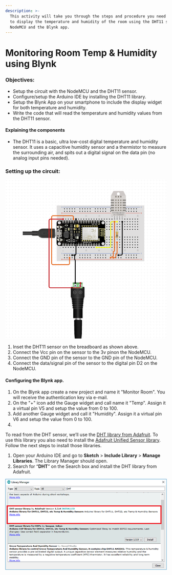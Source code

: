 ```yaml
---
description: >-
  This activity will take you through the steps and procedure you need to follow
  to display the temperature and humidity of the room using the DHT11 sensor,
  NodeMCU and the Blynk app.
---
```


# Monitoring Room Temp & Humidity using Blynk

### Objectives:

* Setup the circuit with the NodeMCU and the DHT11 sensor.
* Configure/setup the Arduino IDE by installing the DHT11 library.
* Setup the Blynk App on your smartphone to include the display widget for both temperature and humidity.
* Write the code that will read the temperature and humidity values from the DHT11 sensor.

#### Explaining the components

* The DHT11 is a basic, ultra low-cost digital temperature and humidity sensor. It uses a capacitive humidity sensor and a thermistor to measure the surrounding air, and spits out a digital signal on the data pin \(no analog input pins needed\).



### Setting up the circuit:

![Circuit setup for DHT11 temperature and humidity sensor](../../.gitbook/assets/dht11.PNG)

1. Inset the DHT11 sensor on the breadboard as shown above.
2. Connect the Vcc pin on the sensor to the 3v pinon the NodeMCU.
3. Connect the GND pin of the sensor to the GND pin of the NodeMCU.
4. Connect the data/signal pin of the sensor to the digital pin D2 on the NodeMCU.

#### Configuring the Blynk app.

1. On the Blynk app create a new project and name it "Monitor Room". You will receive the authentication key via e-mail.
2. On the "+" icon add the Gauge widget and call name it "Temp". Assign it a virtual pin V5 and setup the value from 0 to 100.
3. Add another Gauge widget and call it "Humidity". Assign it a virtual pin V6 and setup the value from 0 to 100.
4. 
 To read from the DHT sensor, we’ll use the [DHT library from Adafruit](https://github.com/adafruit/DHT-sensor-library). To use this library you also need to install the [Adafruit Unified Sensor library](https://github.com/adafruit/Adafruit_Sensor). Follow the next steps to install those libraries.

1.  Open your Arduino IDE and go to **Sketch** &gt; **Include Library** &gt; **Manage Libraries**. The Library Manager should open.
2.  Search for “**DHT**” on the Search box and install the DHT library from Adafruit.

![](../../.gitbook/assets/image%20%286%29.png)



